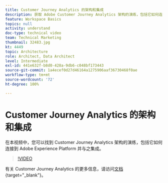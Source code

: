 ```yaml
---
title: Customer Journey Analytics 的架构和集成
description: 获取 Adobe Customer Journey Analytics 架构的演练，包括它如何连接到 Adobe Experience Platform 并与之集成。
feature: Workspace Basics
topics: null
activity: understand
doc-type: technical video
team: Technical Marketing
thumbnail: 32483.jpg
kt: 4449
topic: Architecture
role: Architect, Data Architect
level: Intermediate
exl-id: 441e632f-b8d0-428a-9db6-c048bf173443
source-git-commit: 1a4ecef0d27d46164a1275906aaf36730468f0ae
workflow-type: tm+mt
source-wordcount: '72'
ht-degree: 100%

---
```


# Customer Journey Analytics 的架构和集成

在本视频中，您可以找到 Customer Journey Analytics 架构的演练，包括它如何连接到 Adobe Experience Platform 并与之集成。

>[!VIDEO](https://video.tv.adobe.com/v/330413/?captions=chi_hans&learn=on&quality=12)

有关 Customer Journey Analytics 的更多信息，请访问[文档](https://experienceleague.adobe.com/docs/analytics-platform/using/cja-landing.html?lang=zh-Hans){target="_blank"}。
